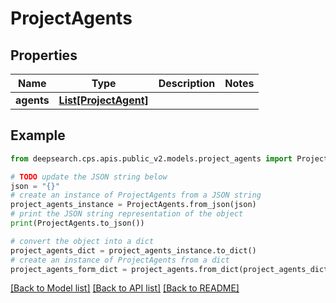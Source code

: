 # ProjectAgents


## Properties

Name | Type | Description | Notes
------------ | ------------- | ------------- | -------------
**agents** | [**List[ProjectAgent]**](ProjectAgent.md) |  | 

## Example

```python
from deepsearch.cps.apis.public_v2.models.project_agents import ProjectAgents

# TODO update the JSON string below
json = "{}"
# create an instance of ProjectAgents from a JSON string
project_agents_instance = ProjectAgents.from_json(json)
# print the JSON string representation of the object
print(ProjectAgents.to_json())

# convert the object into a dict
project_agents_dict = project_agents_instance.to_dict()
# create an instance of ProjectAgents from a dict
project_agents_form_dict = project_agents.from_dict(project_agents_dict)
```
[[Back to Model list]](../README.md#documentation-for-models) [[Back to API list]](../README.md#documentation-for-api-endpoints) [[Back to README]](../README.md)


